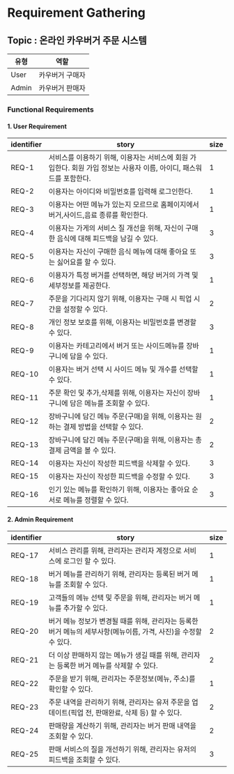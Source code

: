 # Requirement Gathering

## Topic : 온라인 카우버거 주문 시스템

| 유형  | 역할            |
| ----- | --------------- |
| User  | 카우버거 구매자 |
| Admin | 카우버거 판매자 |

### Functional Requirements

#### 1. User Requirement

| identifier | story                                                                                                               | size |
| ---------- | ------------------------------------------------------------------------------------------------------------------- | ---- |
| REQ-1      | 서비스를 이용하기 위해, 이용자는 서비스에 회원 가입한다. 회원 가입 정보는 사용자 이름, 아이디, 패스워드를 포함한다. |1      |
| REQ-2      | 이용자는 아이디와 비밀번호를 입력해 로그인한다.                                                                     |1      |
| REQ-3      | 이용자는 어떤 메뉴가 있는지 모르므로 홈페이지에서 버거,사이드,음료 종류를 확인한다.                                 |1      |
| REQ-4      | 이용자는 가게의 서비스 질 개선을 위해, 자신이 구매한 음식에 대해 피드백을 남길 수 있다.                             |3      |
| REQ-5      | 이용자는 자신이 구매한 음식 메뉴에 대해 좋아요 또는 싫어요를 할 수 있다.                                            |3      |
| REQ-6      | 이용자가 특정 버거를 선택하면, 해당 버거의 가격 및 세부정보를 제공한다.                                             |1      |
| REQ-7      | 주문을 기다리지 않기 위해, 이용자는 구매 시 픽업 시간을 설정할 수 있다.                                             |2      |
| REQ-8      | 개인 정보 보호를 위해, 이용자는 비밀번호를 변경할 수 있다.                                                          |3      |
| REQ-9     | 이용자는 카테고리에서 버거 또는 사이드메뉴를 장바구니에 담을 수 있다.                                               |1      |
| REQ-10     | 이용자는 버거 선택 시 사이드 메뉴 및 개수를 선택할 수 있다.                                                         |1      |
| REQ-11     | 주문 확인 및 추가,삭제를 위해, 이용자는 자신이 장바구니에 담은 메뉴를 조회할 수 있다.                               |1      |
| REQ-12     | 장바구니에 담긴 메뉴 주문(구매)을 위해, 이용자는 원하는 결제 방법을 선택할 수 있다.                                 |2      |
| REQ-13     | 장바구니에 담긴 메뉴 주문(구매)을 위해, 이용자는 총 결제 금액을 볼 수 있다.                                         |2      |
| REQ-14     | 이용자는 자신이 작성한 피드백을 삭제할 수 있다.                                                                     |3      |
| REQ-15     |  이용자는 자신이 작성한 피드백을 수정할 수 있다.                                                                       |3      |
| REQ-16     | 인기 있는 메뉴를 확인하기 위해, 이용자는 좋아요 순서로 메뉴를 정렬할 수 있다.                                       |3      |

#### 2. Admin Requirement

| identifier | story                                                                                                           | size |
| ---------- | --------------------------------------------------------------------------------------------------------------- | ---- |
| REQ-17     | 서비스 관리를 위해, 관리자는 관리자 계정으로 서비스에 로그인 할 수 있다.                                        |1      |
| REQ-18     | 버거 메뉴를 관리하기 위해, 관리자는 등록된 버거 메뉴를 조회할 수 있다.                                          |1      |
| REQ-19     | 고객들의 메뉴 선택 및 주문을 위해, 관리자는 버거 메뉴를 추가할 수 있다.                                         |1      |
| REQ-20     | 버거 메뉴 정보가 변경될 때를 위해, 관리자는 등록한 버거 메뉴의 세부사항(메뉴이름, 가격, 사진)을 수정할 수 있다. |2      |
| REQ-21     | 더 이상 판매하지 않는 메뉴가 생길 때를 위해, 관리자는 등록한 버거 메뉴를 삭제할 수 있다.                        |2      |
| REQ-22     | 주문을 받기 위해, 관리자는 주문정보(메뉴, 주소)를 확인할 수 있다.                                               |1      |
| REQ-23     | 주문 내역을 관리하기 위해, 관리자는 유저 주문을 업데이트(픽업 전, 판매완료, 삭제 등) 할 수 있다.                |2      |
| REQ-24     | 판매량을 계산하기 위해, 관리자는 버거 판매 내역을 조회할 수 있다.                                               |2      |
| REQ-25     | 판매 서비스의 질을 개선하기 위해, 관리자는 유저의 피드백을 조회할 수 있다.                                      |3      |
